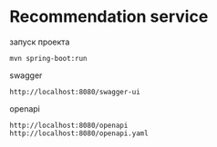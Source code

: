 
# Recommendation service

запуск проекта

    mvn spring-boot:run

swagger

    http://localhost:8080/swagger-ui

openapi

    http://localhost:8080/openapi
    http://localhost:8080/openapi.yaml